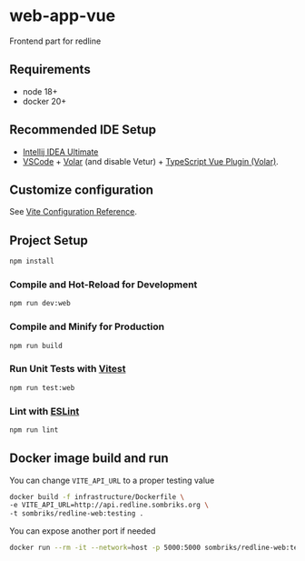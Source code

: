 # web-app-vue

Frontend part for redline

## Requirements

- node 18+
- docker 20+

## Recommended IDE Setup

- [Intellij IDEA Ultimate](https://www.jetbrains.com/idea/)
- [VSCode](https://code.visualstudio.com/) + [Volar](https://marketplace.visualstudio.com/items?itemName=Vue.volar) (and disable Vetur) + [TypeScript Vue Plugin (Volar)](https://marketplace.visualstudio.com/items?itemName=Vue.vscode-typescript-vue-plugin).

## Customize configuration

See [Vite Configuration Reference](https://vitejs.dev/config/).

## Project Setup

```sh
npm install
```

### Compile and Hot-Reload for Development

```sh
npm run dev:web
```

### Compile and Minify for Production

```sh
npm run build
```

### Run Unit Tests with [Vitest](https://vitest.dev/)

```sh
npm run test:web
```

### Lint with [ESLint](https://eslint.org/)

```sh
npm run lint
```

## Docker image build and run

You can change `VITE_API_URL` to a proper testing value

```sh
docker build -f infrastructure/Dockerfile \
-e VITE_API_URL=http://api.redline.sombriks.org \
-t sombriks/redline-web:testing .
```

You can expose another port if needed

```sh
docker run --rm -it --network=host -p 5000:5000 sombriks/redline-web:testing
```
